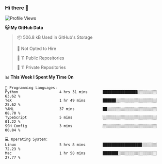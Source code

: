 ### Hi there 👋

<!--
**huayuan4396/huayuan4396** is a ✨ _special_ ✨ repository because its `README.md` (this file) appears on your GitHub profile.

Here are some ideas to get you started:

- 🔭 I’m currently working on ...
- 🌱 I’m currently learning ...
- 👯 I’m looking to collaborate on ...
- 🤔 I’m looking for help with ...
- 💬 Ask me about ...
- 📫 How to reach me: ...
- 😄 Pronouns: ...
- ⚡ Fun fact: ...
-->

<!--START_SECTION:waka-->
![Profile Views](http://img.shields.io/badge/Profile%20Views-0-blue)

**🐱 My GitHub Data** 

> 📦 506.8 kB Used in GitHub's Storage 
 > 
> 🚫 Not Opted to Hire
 > 
> 📜 11 Public Repositories 
 > 
> 🔑 11 Private Repositories 
 > 
📊 **This Week I Spent My Time On** 

```text
💬 Programming Languages: 
Python                   4 hrs 31 mins       ████████████████░░░░░░░░░   63.62 % 
TeX                      1 hr 49 mins        ██████░░░░░░░░░░░░░░░░░░░   25.62 % 
YAML                     37 mins             ██░░░░░░░░░░░░░░░░░░░░░░░   08.70 % 
TypeScript               5 mins              ░░░░░░░░░░░░░░░░░░░░░░░░░   01.22 % 
SSH Config               3 mins              ░░░░░░░░░░░░░░░░░░░░░░░░░   00.84 % 

💻 Operating System: 
Linux                    5 hrs 8 mins        ██████████████████░░░░░░░   72.23 % 
Mac                      1 hr 58 mins        ███████░░░░░░░░░░░░░░░░░░   27.77 % 
```


<!--END_SECTION:waka-->
